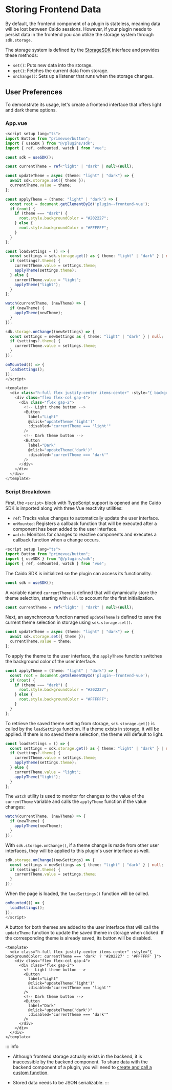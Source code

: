 # Storing Frontend Data

By default, the frontend component of a plugin is stateless, meaning data will be lost between Caido sessions. However, if your plugin needs to persist data in the frontend you can utilize the storage system through `sdk.storage`.

The storage system is defined by the [StorageSDK](/reference/sdks/frontend/#sdk) interface and provides these methods:

- `set()`: Puts new data into the storage.
- `get()`: Fetches the current data from storage.
- `onChange()`: Sets up a listener that runs when the storage changes.

## User Preferences

To demonstrate its usage, let's create a frontend interface that offers light and dark theme options.

### App.vue

``` ts
<script setup lang="ts">
import Button from "primevue/button";
import { useSDK } from "@/plugins/sdk";
import { ref, onMounted, watch } from "vue";

const sdk = useSDK();

const currentTheme = ref<"light" | "dark" | null>(null);

const updateTheme = async (theme: "light" | "dark") => {
  await sdk.storage.set({ theme });
  currentTheme.value = theme;
};

const applyTheme = (theme: "light" | "dark") => {
  const root = document.getElementById('plugin--frontend-vue');
  if (root) {
    if (theme === "dark") {
      root.style.backgroundColor = "#202227";
    } else {
      root.style.backgroundColor = "#FFFFFF";
    }
  }
};

const loadSettings = () => {
  const settings = sdk.storage.get() as { theme: "light" | "dark" } | null;
  if (settings?.theme) {
    currentTheme.value = settings.theme;
    applyTheme(settings.theme);
  } else {
    currentTheme.value = "light";
    applyTheme("light");
  }
};

watch(currentTheme, (newTheme) => {
  if (newTheme) {
    applyTheme(newTheme);
  }
});

sdk.storage.onChange((newSettings) => {
  const settings = newSettings as { theme: "light" | "dark" } | null;
  if (settings?.theme) {
    currentTheme.value = settings.theme;
  }
});

onMounted(() => {
  loadSettings();
});
</script>

<template>
  <div class="h-full flex justify-center items-center" :style="{ backgroundColor: currentTheme === 'dark' ? '#202227' : '#FFFFFF' }">
    <div class="flex flex-col gap-4">
      <div class="flex gap-2">
        <!-- Light theme button -->
        <Button 
          label="Light" 
          @click="updateTheme('light')"
          :disabled="currentTheme === 'light'"
        />
        <!-- Dark theme button -->
        <Button 
          label="Dark" 
          @click="updateTheme('dark')"
          :disabled="currentTheme === 'dark'"
        />
      </div>
    </div>
  </div>
</template>
```

### Script Breakdown

First, the `<script>` block with TypeScript support is opened and the Caido SDK is imported along with three Vue reactivity utilities:

- `ref`: Tracks value changes to automatically update the user interface.
- `onMounted`: Registers a callback function that will be executed after a component has been added to the user interface.
- `watch`: Monitors for changes to reactive components and executes a callback function when a change occurs.

``` ts
<script setup lang="ts">
import Button from "primevue/button";
import { useSDK } from "@/plugins/sdk";
import { ref, onMounted, watch } from "vue";
```

The Caido SDK is initialized so the plugin can access its functionality.

``` ts
const sdk = useSDK();
```

A variable named `currentTheme` is defined that will dynamically store the theme selection, starting with `null` to account for the first initialization.

``` ts
const currentTheme = ref<"light" | "dark" | null>(null);
```

Next, an asynchronous function named `updateTheme` is defined to save the current theme selection in storage using `sdk.storage.set()`.

``` ts
const updateTheme = async (theme: "light" | "dark") => {
  await sdk.storage.set({ theme });
  currentTheme.value = theme;
};
```

To apply the theme to the user interface, the `applyTheme` function switches the background color of the user interface.

``` ts
const applyTheme = (theme: "light" | "dark") => {
  const root = document.getElementById('plugin--frontend-vue');
  if (root) {
    if (theme === "dark") {
      root.style.backgroundColor = "#202227";
    } else {
      root.style.backgroundColor = "#FFFFFF";
    }
  }
};
```

To retrieve the saved theme setting from storage, `sdk.storage.get()` is called by the `loadSettings` function. If a theme exists in storage, it will be applied. If there is no saved theme selection, the theme will default to light.

``` ts
const loadSettings = () => {
  const settings = sdk.storage.get() as { theme: "light" | "dark" } | null;
  if (settings?.theme) {
    currentTheme.value = settings.theme;
    applyTheme(settings.theme);
  } else {
    currentTheme.value = "light";
    applyTheme("light");
  }
};
```

The `watch` utility is used to monitor for changes to the value of the `currentTheme` variable and calls the `applyTheme` function if the value changes:

``` ts
watch(currentTheme, (newTheme) => {
  if (newTheme) {
    applyTheme(newTheme);
  }
});
```

With `sdk.storage.onChange()`, if a theme change is made from other user interfaces, they will be applied to this plugin's user interface as well.

``` ts
sdk.storage.onChange((newSettings) => {
  const settings = newSettings as { theme: "light" | "dark" } | null;
  if (settings?.theme) {
    currentTheme.value = settings.theme;
  }
});
```

When the page is loaded, the `loadSettings()` function will be called.

``` ts
onMounted(() => {
  loadSettings();
});
</script>
```

A button for both themes are added to the user interface that will call the `updateTheme` function to update the saved theme in storage when clicked. If the corresponding theme is already saved, its button will be disabled.

``` vue
<template>
  <div class="h-full flex justify-center items-center" :style="{ backgroundColor: currentTheme === 'dark' ? '#202227' : '#FFFFFF' }">
    <div class="flex flex-col gap-4">
      <div class="flex gap-2">
        <!-- Light theme button -->
        <Button 
          label="Light" 
          @click="updateTheme('light')"
          :disabled="currentTheme === 'light'"
        />
        <!-- Dark theme button -->
        <Button 
          label="Dark" 
          @click="updateTheme('dark')"
          :disabled="currentTheme === 'dark'"
        />
      </div>
    </div>
  </div>
</template>
```

::: info

- Although frontend storage actually exists in the backend, it is inaccessible by the backend component. To share data with the backend component of a plugin, you will need to [create and call a custom function](/guides/components/rpc.md).

- Stored data needs to be JSON serializable.
:::
